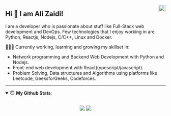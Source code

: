 <a href="https://www.linkedin.com/in/ali-zaidi-a3537b153/" target="_blank" rel="nofollow"><img align="right" alt="Ali's Linkdein" width="22px" src="https://cdn.jsdelivr.net/npm/simple-icons@v3/icons/linkedin.svg" /></a>

## Hi 👋 I am Ali Zaidi! 
I am a developer who is passionate about stuff like Full-Stack web development and DevOps. Few technologies that I enjoy working in are Python, Reactjs, Nodejs, C/C++, Linux and Docker. 

👨🏽‍💻 Currently working, learning and growing my skillset in:
- Network programming and Backend Web Development with Python and Nodejs.
- Front-end web development with React(typescript/javascript).
- Problem Solving, Data structures and Algorithms using platforms like Leetcode, GeeksforGeeks, Codeforces.

---


<details open>
 <summary> 😇 <b>My Github Stats</b>: </summary>
<br>
<p align = "center">
  <img src = "https://github-readme-stats.vercel.app/api?username=Enigmage&count_private=true&show_icons=true&theme=dracula&line_height=27">
  <img src = "https://github-readme-stats.vercel.app/api/top-langs/?username=Enigmage&hide=mako,css,html&theme=dracula">
</p>

</details>

